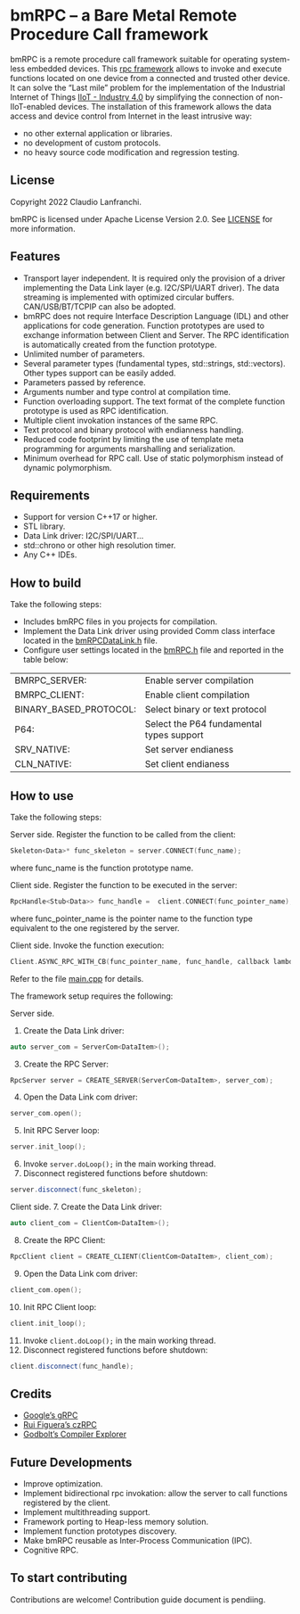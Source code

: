 # bmRPC – a Bare Metal Remote Procedure Call framework

bmRPC is a remote procedure call framework
suitable for operating system-less embedded devices.
This [rpc framework](https://en.wikipedia.org/wiki/Remote_procedure_call
) allows to invoke and execute functions located on one device from a connected and trusted other device.
It can solve the “Last mile” problem for the implementation of the Industrial Internet of Things [IIoT - Industry 4.0](https://en.wikipedia.org/wiki/Industrial_internet_of_things) by simplifying the connection of non-IIoT-enabled devices.
The installation of this framework allows the data access and device control from Internet in the least intrusive way:
- no other external application or libraries.
- no development of custom protocols.
- no heavy source code modification and regression testing.


## License

Copyright 2022 Claudio Lanfranchi.

bmRPC is licensed under Apache License Version 2.0.
See [LICENSE](LICENSE) for more information.

## Features

-	Transport layer independent. It is required only the provision of a driver implementing the Data Link layer (e.g. I2C/SPI/UART driver). The data streaming is implemented with optimized circular buffers. CAN/USB/BT/TCPIP can also be adopted.
-	bmRPC does not require Interface Description Language (IDL) and other applications for code generation. Function prototypes are used to exchange information between Client and Server. The RPC identification is automatically created from the function prototype.
-	Unlimited number of parameters.
-	Several parameter types (fundamental types, std::strings, std::vectors). Other types support can be easily added.
-	Parameters passed by reference.
-	Arguments number and type control at compilation time.
-	Function overloading support. The text format of the complete function prototype is used as RPC identification.
-	Multiple client invokation instances of the same RPC.
-	Text protocol and binary protocol with endianness handling.
-	Reduced code footprint by limiting the use of template meta programming for arguments marshalling and serialization.
-	Minimum overhead for RPC call. Use of static polymorphism instead of dynamic polymorphism.

## Requirements

-	Support for version C++17 or higher.
-	STL library.
-	Data Link driver: I2C/SPI/UART...
-	std::chrono or other high resolution timer.
-	Any C++ IDEs.

## How to build

Take the following steps:
- Includes bmRPC files in you projects for compilation.
- Implement the Data Link driver using provided Comm class interface located in the [bmRPCDataLink.h](src/bmRPCDataLink.h) file.
- Configure user settings located in the [bmRPC.h](src/bmRPC.h) file and reported in the table below:
  
<table>
  <tr>
    <td><c>BMRPC_SERVER:</c></td>
    <td><c>Enable server compilation</c></td>
  </tr>
  <tr>
    <td><c>BMRPC_CLIENT:</c></td>
    <td><c>Enable client compilation</c></td>
  </tr>
  <tr>
    <td><c>BINARY_BASED_PROTOCOL:</c></td>
    <td><c>Select binary or text protocol</c></td>
  </tr>
  <tr>
    <td><c>P64:</c></td>
    <td><c>Select the P64 fundamental types support</c></td>
  </tr>
  <tr>
    <td><c>SRV_NATIVE:</c></td>
    <td><c>Set server endianess</c></td>
  </tr>
    <tr>
        <td><c>CLN_NATIVE:</c></td>
        <td><c>Set client endianess</c></td>
      </tr>
</table>



## How to use

Take the following steps:

Server side. Register the function to be called from the client: 
```C++
Skeleton<Data>* func_skeleton = server.CONNECT(func_name);
```
where func_name is the function prototype name.

Client side. Register the function to be executed in the server: 
```C++
RpcHandle<Stub<Data>> func_handle =  client.CONNECT(func_pointer_name);
```
where func_pointer_name is the pointer name to the function type equivalent to the one registered by the server.

Client side. Invoke the function execution:
```C++
Client.ASYNC_RPC_WITH_CB(func_pointer_name, func_handle, callback lambda, arguments…);
```
Refer to the file [main.cpp](src/main.cpp) for details.

The framework setup requires the following:

Server side.
1. Create the Data Link driver:
```C++
auto server_com = ServerCom<DataItem>();
```
3. Create the RPC Server:
```C++
RpcServer server = CREATE_SERVER(ServerCom<DataItem>, server_com);
```
4. Open the Data Link com driver:
```C++
server_com.open();
```
5. Init RPC Server loop:
```C++
server.init_loop();
```
6. Invoke ```server.doLoop();``` in the main working thread.
7. Disconnect registered functions before shutdown:
```C++
server.disconnect(func_skeleton);
```

Client side.
7. Create the Data Link driver:
```C++
auto client_com = ClientCom<DataItem>();
```
8. Create the RPC Client:
```C++
RpcClient client = CREATE_CLIENT(ClientCom<DataItem>, client_com);
```
9. Open the Data Link com driver:
```C++
client_com.open();
```
10. Init RPC Client loop:
```C++
client.init_loop();
```
11. Invoke ```client.doLoop();``` in the main working thread.
12. Disconnect registered functions before shutdown:
```C++
client.disconnect(func_handle);
```

## Credits

-	[Google’s gRPC](https://github.com/grpc/grpc)
-	[Rui Figuera’s czRPC](https://github.com/ruifig/czrpc)
-	[Godbolt’s Compiler Explorer](https://godbolt.org)


## Future Developments

-	Improve optimization.
-	Implement bidirectional rpc invokation: allow the server to call functions registered by the client.
-	Implement multithreading support.
-	Framework porting to Heap-less memory solution.
-	Implement function prototypes discovery.
-	Make bmRPC reusable as Inter-Process Communication (IPC).
-	Cognitive RPC.


## To start contributing

Contributions are welcome!
Contribution guide document is pendiing.
